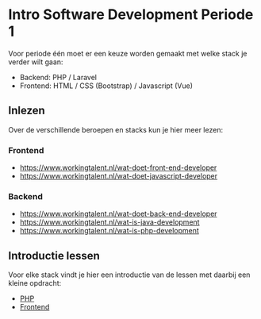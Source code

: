 # Intro Software Development Periode 1
Voor periode één moet er een keuze worden gemaakt met welke stack je verder wilt gaan:

- Backend: PHP / Laravel
- Frontend: HTML / CSS (Bootstrap) / Javascript (Vue)

## Inlezen
Over de verschillende beroepen en stacks kun je hier meer lezen:

### Frontend
- https://www.workingtalent.nl/wat-doet-front-end-developer
- https://www.workingtalent.nl/wat-doet-javascript-developer

### Backend
- https://www.workingtalent.nl/wat-doet-back-end-developer
- https://www.workingtalent.nl/wat-is-java-development
- https://www.workingtalent.nl/wat-is-php-development

## Introductie lessen

Voor elke stack vindt je hier een introductie van de lessen met daarbij een kleine opdracht:

- [PHP](./php)
- [Frontend](./frontend)
